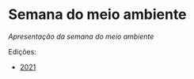 # Semana do meio ambiente

_Apresentação da semana do meio ambiente_

Edições:

- [2021](https://campusverde.par.ifrn.edu.br/semana-do-meio-ambiente/2021/)
